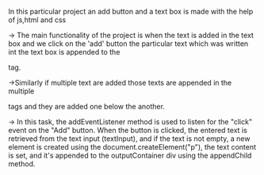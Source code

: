 In this particular project an add button and a text box is made with the help of js,html and css

-> The main functionality of the project is when the text is added in the text box and we click on the 'add' button 
   the particular text which was written int the text box is appended to the <p> tag.

->Similarly if multiple text are added those texts are appended in the multiple <p> tags and they are added one below 
  the another.

 -> In this task, the addEventListener method is used to listen for the "click" event on the "Add" button. When the button is clicked, the entered text is retrieved from the text input 
  (textInput), and if the text is not empty, a new element is created using the document.createElement("p"), the text content is set, and it's appended to the outputContainer div using the 
   appendChild method.

   
